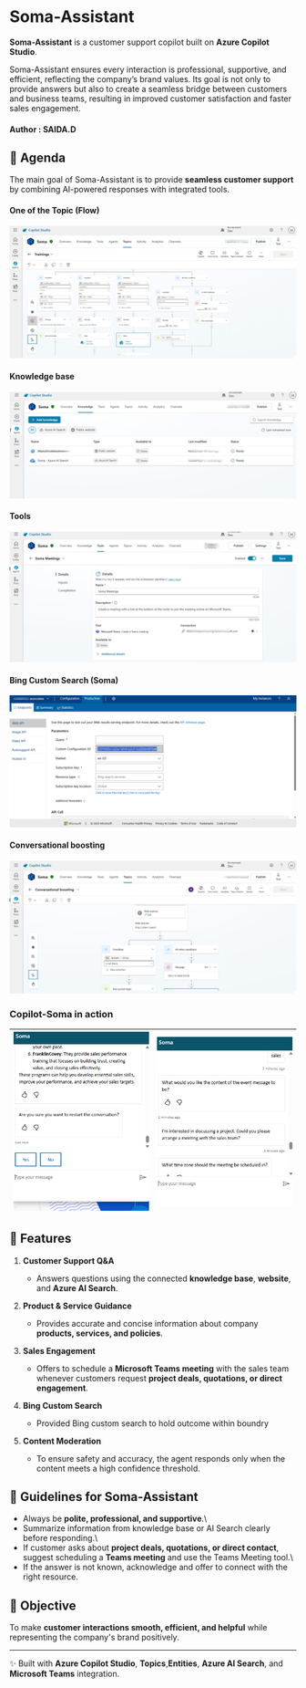 # Soma-Assistant

**Soma-Assistant** is a customer support copilot built on **Azure
Copilot Studio**.

Soma-Assistant ensures every interaction is professional, supportive, and efficient, reflecting the company’s brand values. Its goal is not only to provide answers but also to create a seamless bridge between customers and business teams, resulting in improved customer satisfaction and faster sales engagement.

#### Author : SAIDA.D

## 🎯 Agenda

The main goal of Soma-Assistant is to provide **seamless customer
support** by combining AI-powered responses with integrated tools.


#### One of the Topic (Flow)
![Azure AI Copilot](assets/flow.png)

#### Knowledge base
![Azure AI Copilot](assets/knowledge_base.png)

#### Tools
![Azure AI Copilot](assets/tool.png)

#### Bing Custom Search (Soma)
![Azure AI Copilot](assets/bing_custom_search.png)

#### Conversational boosting
![Azure AI Copilot](assets/topic.png)


### Copilot-Soma in action

| ![Overview](assets/chat_1.png) | ![Sales & Meetings](assets/chat_sales.png) |
|---|---|



## 🚀 Features

1.  **Customer Support Q&A**
    -   Answers questions using the connected **knowledge base**,
        **website**, and **Azure AI Search**.
2.  **Product & Service Guidance**
    -   Provides accurate and concise information about company
        **products, services, and policies**.
3.  **Sales Engagement**
    -   Offers to schedule a **Microsoft Teams meeting** with the sales
        team whenever customers request **project deals, quotations, or
        direct engagement**.
4.  **Bing Custom Search**
    -   Provided Bing custom search to hold outcome within boundry

5.  **Content Moderation**
    -   To ensure safety and accuracy, the agent responds only when the content meets a high confidence threshold.
	

## 📌 Guidelines for Soma-Assistant

-   Always be **polite, professional, and supportive**.\
-   Summarize information from knowledge base or AI Search clearly
    before responding.\
-   If customer asks about **project deals, quotations, or direct
    contact**, suggest scheduling a **Teams meeting** and use the Teams
    Meeting tool.\
-   If the answer is not known, acknowledge and offer to connect with
    the right resource.

## 🎯 Objective

To make **customer interactions smooth, efficient, and helpful** while
representing the company's brand positively.

------------------------------------------------------------------------

✨ Built with **Azure Copilot Studio**, **Topics**,**Entities**, **Azure AI Search**, and
**Microsoft Teams** integration.
